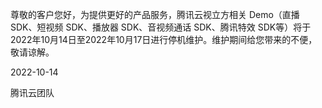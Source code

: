 尊敬的客户您好，为提供更好的产品服务，腾讯云视立方相关 Demo（直播 SDK、短视频 SDK、播放器 SDK、音视频通话 SDK、腾讯特效 SDK等）将于2022年10月14日至2022年10月17日进行停机维护。维护期间给您带来的不便，敬请谅解。

2022-10-14

腾讯云团队

